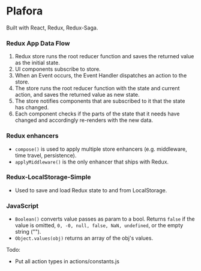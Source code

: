 # Plafora

Built with React, Redux, Redux-Saga.

### Redux App Data Flow
1. Redux store runs the root reducer function and saves the returned value as the initial state.
2. UI components subscribe to store.
3. When an Event occurs, the Event Handler dispatches an action to the store.
4. The store runs the root reducer function with the state and current action, and saves the returned value as new state.
5. The store notifies components that are subscribed to it that the state has changed.
6. Each component checks if the parts of the state that it needs have changed and accordingly re-renders with the new data.

### Redux enhancers
* `compose()` is used to apply multiple store enhancers (e.g. middleware, time 
    travel, persistence). 
* `applyMiddleware()` is the only enhancer that ships with Redux.

### Redux-LocalStorage-Simple 
* Used to save and load Redux state to and from LocalStorage.

### JavaScript 
* `Boolean()` converts value passes as param to a bool. Returns `false` if the value is omitted, `0, -0, null, false, NaN, undefined`, or the empty string ("").
* `Object.values(obj)` returns an array of the obj's values.

Todo:
- Put all action types in actions/constants.js